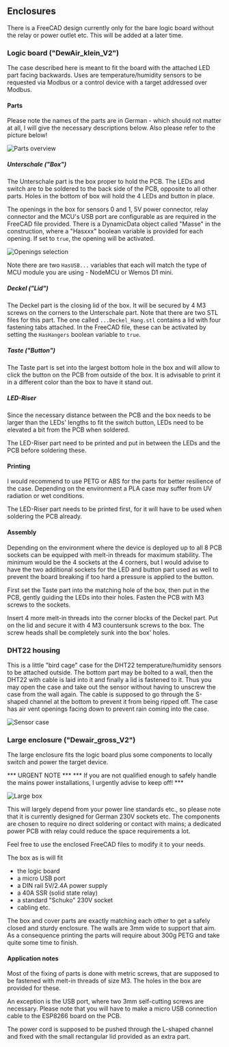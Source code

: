 ## Enclosures

There is a FreeCAD design currently only for the bare logic board without the relay or power outlet etc. This will be added at a later time.

### Logic board ("DewAir_klein_V2")

The case described here is meant to fit the board with the attached LED part facing backwards. Uses are temperature/humidity sensors to be requested via Modbus or a control device with a target addressed over Modbus. 

#### Parts

Please note the names of the parts are in German - which should not matter at all, I will give the necessary descriptions below.
Also please refer to the picture below!

<img src=https://github.com/Miq1/DewAir/blob/master/Extras/Enclosure/DewAirCAD.png alt="Parts overview">

##### Unterschale ("Box")

The Unterschale part is the box proper to hold the PCB. The LEDs and switch are to be soldered to the back side of the PCB, opposite to all other parts.
Holes in the bottom of box will hold the 4 LEDs and button in place.

The openings in the box for sensors 0 and 1, 5V power connector, relay connector and the MCU's USB port are configurable as are required in the FreeCAD file provided.
There is a DynamicData object called "Masse" in the construction, where a "Hasxxx" boolean variable is provided for each opening.
If set to ``true``, the opening will be activated.

<img src=https://github.com/Miq1/DewAir/blob/master/Extras/Enclosure/SelectOpenings.png alt="Openings selection">

Note there are two ``HasUSB...`` variables that each will match the type of MCU module you are using - NodeMCU or Wemos D1 mini.

##### Deckel ("Lid")

The Deckel part is the closing lid of the box. It will be secured by 4 M3 screws on the corners to the Unterschale part.
Note that there are two STL files for this part. The one called ``...Deckel_Hang.stl`` contains a lid with four fastening tabs attached. 
In the FreeCAD file, these can be activated by setting the ``HasHangers`` boolean variable to ``true``.

##### Taste ("Button")

The Taste part is set into the largest bottom hole in the box and will allow to click the button on the PCB from outside of the box.
It is advisable to print it in a different color than the box to have it stand out.

##### LED-Riser

Since the necessary distance between the PCB and the box needs to be larger than the LEDs' lengths to fit the switch button, LEDs need to be elevated a bit from the PCB when soldered.

The LED-Riser part need to be printed and put in between the LEDs and the PCB before soldering these.

#### Printing

I would recommend to use PETG or ABS for the parts for better resilience of the case. Depending on the environment a PLA case may suffer from UV radiation or wet conditions.

The LED-Riser part needs to be printed first, for it will have to be used when soldering the PCB already.

#### Assembly

Depending on the environment where the device is deployed up to all 8 PCB sockets can be equipped with melt-in threads for maximum stability. 
The minimum would be the 4 sockets at the 4 corners, but I would advise to have the two additional sockets for the LED and button part used as well to prevent the board breaking if too hard a pressure is applied to the button.

First set the Taste part into the matching hole of the box, then put in the PCB, gently guiding the LEDs into their holes.
Fasten the PCB with M3 screws to the sockets.

Insert 4 more melt-in threads into the corner blocks of the Deckel part. Put on the lid and secure it with 4 M3 countersunk screws to the box. The screw heads shall be completely sunk into the box' holes.

### DHT22 housing

This is a little "bird cage" case for the DHT22 temperature/humidity sensors to be attached outside. 
The bottom part may be bolted to a wall, then the DHT22 with cable is laid into it and finally a lid is fastened to it.
Thus you may open the case and take out the sensor without having to unscrew the case from the wall again.
The cable is supposed to go through the S-shaped channel at the bottom to prevent it from being ripped off.
The case has air vent openings facing down to prevent rain coming into the case.

<img src=https://github.com/Miq1/DewAir/blob/master/Extras/Enclosure/Sensor.jpg alt="Sensor case">

### Large enclosure ("Dewair_gross_V2")

The large enclosure fits the logic board plus some components to locally switch and power the target device.

*** URGENT NOTE ***
*** If you are not qualified enough to safely handle the mains power installations, I urgently advise to keep off! ***

<img src=https://github.com/Miq1/DewAir/blob/master/Extras/Enclosure/Large.png alt="Large box">

This will largely depend from your power line standards etc., so please note that it is currently designed for German 230V sockets etc.
The components are chosen to require no direct soldering or contact with mains; a dedicated power PCB with relay could reduce the space requirements a lot.

Feel free to use the enclosed FreeCAD files to modify it to your needs.

The box as is will fit
- the logic board
- a micro USB port
- a DIN rail 5V/2.4A power supply
- a 40A SSR (solid state relay)
- a standard "Schuko" 230V socket
- cabling etc.

The box and cover parts are exactly matching each other to get a safely closed and sturdy enclosure.
The walls are 3mm wide to support that aim.
As a consequence printing the parts will require about 300g PETG and take quite some time to finish.

#### Application notes

Most of the fixing of parts is done with metric screws, that are supposed to be fastened with melt-in threads of size M3.
The holes in the box are provided for these.

An exception is the USB port, where two 3mm self-cutting screws are necessary.
Please note that you will have to make a micro USB connection cable to the ESP8266 board on the PCB.

The power cord is supposed to be pushed through the L-shaped channel and fixed with the small rectangular lid provided as an extra part.

